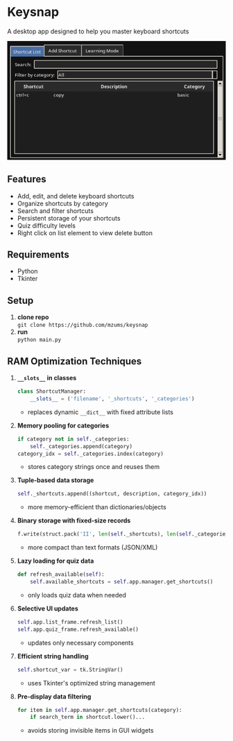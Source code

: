 # Keysnap
A desktop app designed to help you master keyboard shortcuts

![alt text](image.png)

## Features
- Add, edit, and delete keyboard shortcuts
- Organize shortcuts by category
- Search and filter shortcuts
- Persistent storage of your shortcuts
- Quiz difficulty levels
- Right click on list element to view delete button

## Requirements
- Python
- Tkinter

## Setup
1. **clone repo**  
   `git clone https://github.com/mzums/keysnap`  
2. **run**  
   `python main.py`

## RAM Optimization Techniques

1. **`__slots__` in classes**  
   ```python
   class ShortcutManager:
       __slots__ = ('filename', '_shortcuts', '_categories')
   ```
   - replaces dynamic `__dict__` with fixed attribute lists

2. **Memory pooling for categories**  
   ```python
   if category not in self._categories:
       self._categories.append(category)
   category_idx = self._categories.index(category)
   ```
   - stores category strings once and reuses them

3. **Tuple-based data storage**  
   ```python
   self._shortcuts.append((shortcut, description, category_idx))
   ```
   - more memory-efficient than dictionaries/objects

4. **Binary storage with fixed-size records**  
   ```python
   f.write(struct.pack('II', len(self._shortcuts), len(self._categories)))
   ```
   - more compact than text formats (JSON/XML)

5. **Lazy loading for quiz data**  
   ```python
   def refresh_available(self):
       self.available_shortcuts = self.app.manager.get_shortcuts()
   ```
   - only loads quiz data when needed

6. **Selective UI updates**  
   ```python
   self.app.list_frame.refresh_list()
   self.app.quiz_frame.refresh_available()
   ```
   - updates only necessary components

7. **Efficient string handling**  
   ```python
   self.shortcut_var = tk.StringVar()
   ```
   - uses Tkinter's optimized string management

8. **Pre-display data filtering**  
   ```python
   for item in self.app.manager.get_shortcuts(category):
       if search_term in shortcut.lower()...
   ```
   - avoids storing invisible items in GUI widgets
